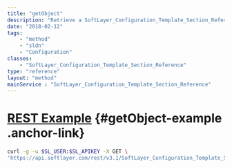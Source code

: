 ```yaml
---
title: "getObject"
description: "Retrieve a SoftLayer_Configuration_Template_Section_Reference record."
date: "2018-02-12"
tags:
    - "method"
    - "sldn"
    - "Configuration"
classes:
    - "SoftLayer_Configuration_Template_Section_Reference"
type: "reference"
layout: "method"
mainService : "SoftLayer_Configuration_Template_Section_Reference"
---
```


# [REST Example](#getObject-example) <a href="/article/rest/"><i class="fas fa-question"></i></a> {#getObject-example .anchor-link} 
```bash
curl -g -u $SL_USER:$SL_APIKEY -X GET \
'https://api.softlayer.com/rest/v3.1/SoftLayer_Configuration_Template_Section_Reference/{SoftLayer_Configuration_Template_Section_ReferenceID}/getObject'
```
